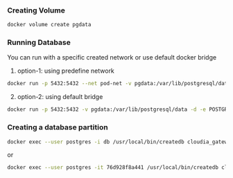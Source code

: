 ### Creating Volume
````bash
docker volume create pgdata
````

### Running Database
You can run with a specific created network or use default docker bridge
1. option-1: using predefine network
````bash
docker run -p 5432:5432 --net pod-net -v pgdata:/var/lib/postgresql/data --ip 10.1.0.2 -d -e POSTGRES_PASSWORD=somepassword --name db postgres:9.6.6-alpine
````

2. option-2: using default bridge
````bash
docker run -p 5432:5432 -v pgdata:/var/lib/postgresql/data -d -e POSTGRES_PASSWORD=somepassword --name db postgres:9.6.6-alpine
````

### Creating a database partition
````bash
docker exec --user postgres -i db /usr/local/bin/createdb cloudia_gateway
````
or
````bash
docker exec --user postgres -it 76d928f8a441 /usr/local/bin/createdb cloudia_gateway
````
